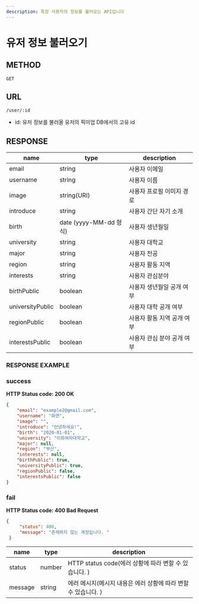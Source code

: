 ```yaml
---
description: 특정 사용자의 정보를 불러오는 API입니다
---
```


# 유저 정보 불러오기

## METHOD

```text
GET
```

## URL

```text
/user/:id
```

* id: 유저 정보를 불러올 유저의 픽미업 DB에서의 고유 id

## RESPONSE

|name|type|description|
|---|---|---|
|email|string|사용자 이메일|
|username|string|사용자 이름|
|image|string(URI)|사용자 프로필 이미지 경로|
|introduce|string|사용자 간단 자기 소개|
|birth|date \(yyyy-MM-dd 형식\)|사용자 생년월일|
|university|string|사용자 대학교|
|major|string|사용자 전공|
|region|string|사용자 활동 지역|
|interests|string|사용자 관심분야|
|birthPublic|boolean|사용자 생년월일 공개 여부|
|universityPublic|boolean|사용자 대학 공개 여부|
|regionPublic|boolean|사용자 활동 지역 공개 여부|
|interestsPublic|boolean|사용자 관심 분야 공개 여부|

### RESPONSE EXAMPLE

### success

**HTTP Status code: 200 OK**

```json
{
    "email": "example2@gmail.com",
    "username": "화연",
    "image": "",
    "introduce": "안녕하세요!",
    "birth": "2020-01-01",
    "university": "이화여자대학교",
    "major": null,
    "region": "부산",
    "interests": null,
    "birthPublic": true,
    "universityPublic": true,
    "regionPublic": false,
    "interestsPublic": false
}
```

### fail

**HTTP Status code: 400 Bad Request**

```json
{
     "status": 400,
     "message": "존재하지 않는 계정입니다. "
 }
```

|name|type|description|
|---|---|---|
|status|number|HTTP status code(에러 상황에 따라 변할 수 있습니다. )|
|message|string|에러 메시지(메시지 내용은 에러 상황에 따라 변할 수 있습니다. )|





